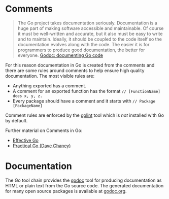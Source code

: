 # Comments

> The Go project takes documentation seriously. Documentation is a huge part of making software accessible and maintainable.
> Of course it must be well-written and accurate, but it also must be easy to write and to maintain.
> Ideally, it should be coupled to the code itself so the documentation evolves along with the code.
> The easier it is for programmers to produce good documentation, the better for everyone.
> [Godoc: documenting Go code](https://blog.golang.org/godoc-documenting-go-code)

For this reason documentation in Go is created from the comments and there are some rules around comments to help ensure
high quality documentation.
The most visible rules are:

- Anything exported has a comment.
- A comment for an exported function has the format `// [FunctionName] does x, y, z.`
- Every package should have a comment and it starts with `// Package [PackageName]`

Comment rules are enforced by the [golint](https://github.com/golang/lint) tool which is _not_ installed with Go by default.

Further material on Comments in Go:

- [Effective Go](https://golang.org/doc/effective_go.html#commentary)
- [Practical Go (Dave Chaney)](https://dave.cheney.net/practical-go/presentations/qcon-china.html#_comments)

# Documentation

The Go tool chain provides the [godoc](https://godoc.org/golang.org/x/tools/cmd/godoc) tool for producing documentation
as HTML or plain text from the Go source code. The generated documentation for many open source packages is available
at [godoc.org](https://godoc.org/).
